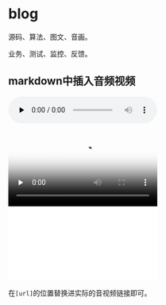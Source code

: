 # blog

源码、算法、图文、音画。

业务、测试、监控、反馈。

## markdown中插入音频视频

​<audio id="audio" controls="" preload="none">
    <source id="mp3" src="[url]">
</audio>

<video id="video" controls="" preload="none" poster="[image url]">
    <source id="mp4" src="[url]" type="video/mp4">
</video>

<iframe src="[url]" scrolling="no" frameborder="no" framespacing="0" allowfullscreen="true">
</iframe>

在`[url]`的位置替换进实际的音视频链接即可。

